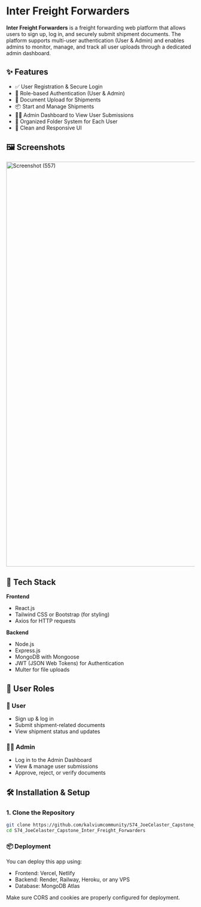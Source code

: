 # Inter Freight Forwarders

**Inter Freight Forwarders** is a freight forwarding web platform that allows users to sign up, log in, and securely submit shipment documents. The platform supports multi-user authentication (User & Admin) and enables admins to monitor, manage, and track all user uploads through a dedicated admin dashboard.

## ✨ Features

- ✅ User Registration & Secure Login  
- 🔐 Role-based Authentication (User & Admin)  
- 📂 Document Upload for Shipments  
- 📦 Start and Manage Shipments  
- 🧑‍💼 Admin Dashboard to View User Submissions  
- 📁 Organized Folder System for Each User  
- 🧹 Clean and Responsive UI  

## 🖼️ Screenshots

<img width="1920" height="1080" alt="Screenshot (557)" src="https://github.com/user-attachments/assets/ed2b4126-ce27-4c32-9d3e-2800ef048362" />


## 🚀 Tech Stack

**Frontend**  
- React.js  
- Tailwind CSS or Bootstrap (for styling)  
- Axios for HTTP requests  

**Backend**  
- Node.js  
- Express.js  
- MongoDB with Mongoose  
- JWT (JSON Web Tokens) for Authentication  
- Multer for file uploads  


## 🔑 User Roles

### 👤 User
- Sign up & log in  
- Submit shipment-related documents  
- View shipment status and updates

### 🧑‍💼 Admin
- Log in to the Admin Dashboard  
- View & manage user submissions  
- Approve, reject, or verify documents

## 🛠️ Installation & Setup

### 1. Clone the Repository

```bash
git clone https://github.com/kalviumcommunity/S74_JoeCelaster_Capstone_Inter_Freight_Forwarders.git
cd S74_JoeCelaster_Capstone_Inter_Freight_Forwarders
```

### 📦 Deployment

You can deploy this app using:

- Frontend: Vercel, Netlify
- Backend: Render, Railway, Heroku, or any VPS
- Database: MongoDB Atlas

Make sure CORS and cookies are properly configured for deployment.
